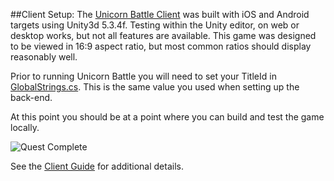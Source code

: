 ##Client Setup:
The [Unicorn Battle Client](/UnicornBattle/ "Unity Project") was built with iOS and Android targets using Unity3d 5.3.4f. Testing within the Unity editor, on web or desktop works, but not all features are available. This game was designed to be viewed in 16:9 aspect ratio, but most common ratios should display reasonably well. 

Prior to running Unicorn Battle you will need to set your TitleId in [GlobalStrings.cs](https://github.com/PlayFab/UnicornBattle/blob/master/UnicornBattle/Assets/Scripts/Misc/GlobalStrings.cs). This is the same value you used when setting up the back-end.

At this point you should be at a point where you can build and test the game locally. 

![Quest Complete](https://github.com/PlayFab/UnicornBattle/wiki/Assets/Images/QuestComplete.png "Quest Complete!")

See the [Client Guide](https://github.com/PlayFab/UnicornBattle/wiki/2-Unicorn-Battle-Client-Guide) for additional details.

